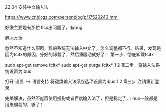 
22.04 安装中文输入法

https://www.cnblogs.com/personblog/p/17520243.html




好像主要是有那位 ficx出问题了，有bug




解决方法


忽然不知道什么原因，我的系统无法输入中文了，怎么调整都不行。结果，发现是因为fcitx的原因，好好的卸载了，然后重启动就好了！
第一步，彻底卸载fcitx

sudo apt-get remove fcitx*
sudo apt-get purge fcitx*
1
2
第二步，将输入法系统设置为ibus

打开 设置 —> 语言支持
将键盘输入法系统选项设置为ibus
1
2
第三步 注销重新登录

完美解决，虽然不能再使用搜狗或者百度输入法了，但是稳定了，linux一般都是用来编程的，够了！
